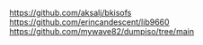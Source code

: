 https://github.com/aksalj/bkisofs
https://github.com/erincandescent/lib9660
https://github.com/mywave82/dumpiso/tree/main